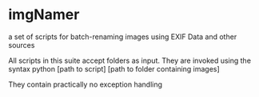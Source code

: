 # imgNamer
a set of scripts for batch-renaming images using EXIF Data and other sources

All scripts in this suite accept folders as input. They are invoked using the syntax
python [path to script] [path to folder containing images]

They contain practically no exception handling
